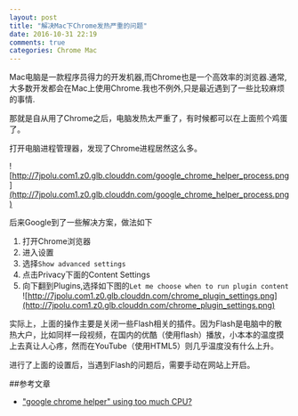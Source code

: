 ```yaml
---
layout: post
title: "解决Mac下Chrome发热严重的问题"
date: 2016-10-31 22:19
comments: true
categories: Chrome Mac
---
```


Mac电脑是一款程序员得力的开发机器,而Chrome也是一个高效率的浏览器.通常,大多数开发都会在Mac上使用Chrome.我也不例外,只是最近遇到了一些比较麻烦的事情.

那就是自从用了Chrome之后，电脑发热太严重了，有时候都可以在上面煎个鸡蛋了。

<!--more-->

打开电脑进程管理器，发现了Chrome进程居然这么多。

![http://7jpolu.com1.z0.glb.clouddn.com/google_chrome_helper_process.png](http://7jpolu.com1.z0.glb.clouddn.com/google_chrome_helper_process.png)

后来Google到了一些解决方案，做法如下

1. 打开Chrome浏览器  
2. 进入设置  
3. 选择`Show advanced settings`  
4. 点击Privacy下面的Content Settings  
5. 向下翻到Plugins,选择如下图的`Let me choose when to run plugin content`  
![http://7jpolu.com1.z0.glb.clouddn.com/chrome_plugin_settings.png](http://7jpolu.com1.z0.glb.clouddn.com/chrome_plugin_settings.png)

实际上，上面的操作主要是关闭一些Flash相关的插件。因为Flash是电脑中的散热大户，比如同样一段视频，在国内的优酷（使用flash）播放，小本本的温度摸上去真让人心疼，然而在YouTube（使用HTML5）则几乎温度没有什么上升。

进行了上面的设置后，当遇到Flash的问题后，需要手动在网站上开启。

##参考文章
  * ["google chrome helper" using too much CPU?](https://discussions.apple.com/thread/5572267?start=0)
